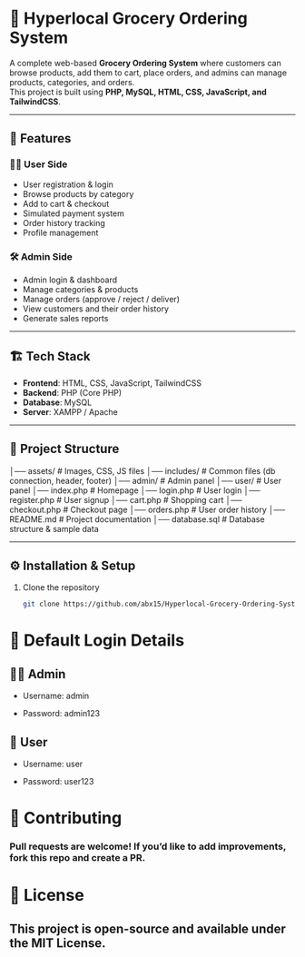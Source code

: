 # 🛒 Hyperlocal Grocery Ordering System

A complete web-based **Grocery Ordering System** where customers can browse products, add them to cart, place orders, and admins can manage products, categories, and orders.  
This project is built using **PHP, MySQL, HTML, CSS, JavaScript, and TailwindCSS**.

---

## 🚀 Features

### 👨‍💻 User Side
- User registration & login
- Browse products by category
- Add to cart & checkout
- Simulated payment system
- Order history tracking
- Profile management

### 🛠️ Admin Side
- Admin login & dashboard
- Manage categories & products
- Manage orders (approve / reject / deliver)
- View customers and their order history
- Generate sales reports

---

## 🏗️ Tech Stack
- **Frontend**: HTML, CSS, JavaScript, TailwindCSS  
- **Backend**: PHP (Core PHP)  
- **Database**: MySQL  
- **Server**: XAMPP / Apache  

---

## 📂 Project Structure

│── assets/ # Images, CSS, JS files
│── includes/ # Common files (db connection, header, footer)
│── admin/ # Admin panel
│── user/ # User panel
│── index.php # Homepage
│── login.php # User login
│── register.php # User signup
│── cart.php # Shopping cart
│── checkout.php # Checkout page
│── orders.php # User order history
│── README.md # Project documentation
│── database.sql # Database structure & sample data


---

## ⚙️ Installation & Setup

1. Clone the repository  
   ```bash
   git clone https://github.com/abx15/Hyperlocal-Grocery-Ordering-System.git


# 🔑 Default Login Details
## 👨‍💻 Admin

- Username: admin

- Password: admin123

## 🛒 User

- Username: user

- Password: user123

# 🤝 Contributing

### Pull requests are welcome! If you’d like to add improvements, fork this repo and create a PR.

# 📜 License

## This project is open-source and available under the MIT License.
